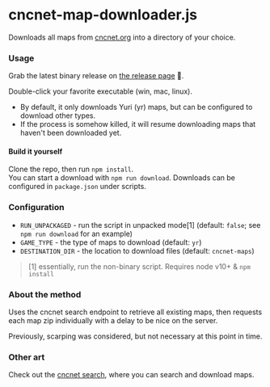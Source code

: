 # cncnet-map-downloader.js
Downloads all maps from [cncnet.org](https://cncnet.org) into a directory of your choice.

### Usage
Grab the latest binary release on [the release page](https://github.com/DHI/html-import-updater/releases) 💽.

Double-click your favorite executable (win, mac, linux).

- By default, it only downloads Yuri (yr) maps, but can be configured to download other types.
- If the process is somehow killed, it will resume downloading maps that haven't been downloaded yet.

#### Build it yourself
Clone the repo, then run `npm install`. <br/>
You can start a download with `npm run download`. Downloads can be configured in `package.json` under scripts.

### Configuration
- `RUN_UNPACKAGED` - run the script in unpacked mode[1] (default: `false`; see `npm run download` for an example)
- `GAME_TYPE` - the type of maps to download (default: `yr`)
- `DESTINATION_DIR` - the location to download files (default: `cncnet-maps`)

> [1] essentially, run the non-binary script. Requires node v10+ & `npm install`

### About the method
Uses the cncnet search endpoint to retrieve all existing maps, then requests each map zip individually with a delay to be nice on the server.

Previously, scarping was considered, but not necessary at this point in time.

### Other art
Check out the [cncnet search](https://mapdb.cncnet.org/search/?game=yr&search=), where you can search and download maps.
